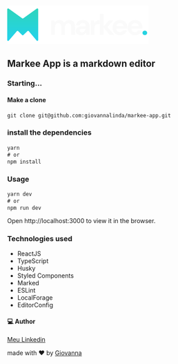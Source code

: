 ![markee](https://raw.githubusercontent.com/joaogabriel-sg/markee-app/91864cffd517c03d511e9fa38224de68d5909ff4/src/resources/assets/logo.svg)
  
## Markee App is a markdown editor</h3>

### Starting...</h4>
#### Make a clone</h6>
```
git clone git@github.com:giovannalinda/markee-app.git
```
### install the dependencies</h6>
```
yarn
# or
npm install
```
### Usage</h3>
```
yarn dev
# or
npm run dev
```
Open http://localhost:3000 to view it in the browser.

### Technologies used</h3>
  * ReactJS
  * TypeScript
  * Husky
  * Styled Components
  * Marked
  * ESLint
  * LocalForage
  * EditorConfig
#### 💻 Author
[Meu Linkedin](https://www.linkedin.com/in/giovanna-linda-752960205/)
  
made with :heart: by [Giovanna](https://www.linkedin.com/in/giovanna-linda-752960205/)
